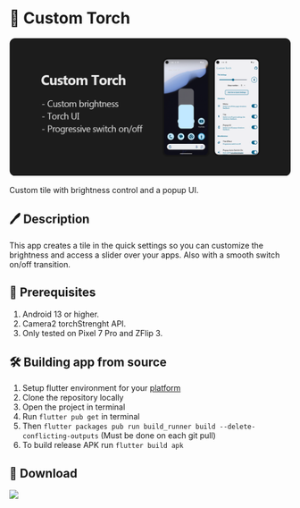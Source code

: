 # 🔦 Custom Torch

![image](presentation.png)

Custom tile with brightness control and a popup UI.

## 🖊️ Description

This app creates a tile in the quick settings so you can customize the brightness and access a slider over your apps.
Also with a smooth switch on/off transition.

## 📝 Prerequisites

1. Android 13 or higher.
2. Camera2 torchStrenght API.
3. Only tested on Pixel 7 Pro and ZFlip 3.

## 🛠️ Building app from source

1. Setup flutter environment for your [platform](https://docs.flutter.dev/get-started/install)
2. Clone the repository locally
3. Open the project in terminal
4. Run `flutter pub get` in terminal
5. Then `flutter packages pub run build_runner build --delete-conflicting-outputs` (Must be done on each git pull)
6. To build release APK run `flutter build apk`

## 🔽 Download

[<img height="80" src="https://raw.githubusercontent.com/gotify/android/master/download-badge.png"/>](https://github.com/Jc-hx/Custom-Torch/releases/)

